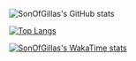 ![SonOfGillas's GitHub stats](https://github-readme-stats.vercel.app/api?username=SonOfGillas&show_icons=true&theme=radical)

[![Top Langs](https://github-readme-stats.vercel.app/api/top-langs/?username=SonOfGillas&layout=donut-vertical)](https://github.com/anuraghazra/github-readme-stats)

[![SonOfGillas's WakaTime stats](https://github-readme-stats.vercel.app/api/wakatime?username=SonOfGillas)](https://github.com/anuraghazra/github-readme-stats)
